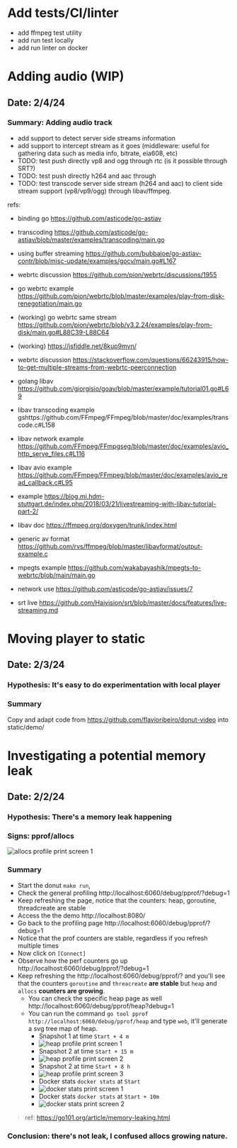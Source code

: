 # Add tests/CI/linter

* add ffmpeg test utility
* add run test locally
* add run linter on docker

# Adding audio (WIP)


## Date: 2/4/24
### Summary: Adding audio track


* add support to detect server side streams information
* add support to intercept stream as it goes (middleware: useful for gathering data such as media info, bitrate, eia608, etc)
* TODO: test push directly vp8 and ogg through rtc (is it possible through SRT?)
* TODO: test push directly h264 and aac through
* TODO: test transcode server side stream (h264 and aac) to client side stream support (vp8/vp9/ogg) through libav/ffmpeg.

refs:
* binding go https://github.com/asticode/go-astiav
* transcoding https://github.com/asticode/go-astiav/blob/master/examples/transcoding/main.go
* using buffer streaming https://github.com/bubbajoe/go-astiav-contr/blob/misc-update/examples/gocv/main.go#L167

* webrtc discussion https://github.com/pion/webrtc/discussions/1955
* go webrtc example https://github.com/pion/webrtc/blob/master/examples/play-from-disk-renegotiation/main.go
* (working) go webrtc same stream https://github.com/pion/webrtc/blob/v3.2.24/examples/play-from-disk/main.go#L88C39-L88C64
* (working) https://jsfiddle.net/8kup9mvn/
* webrtc discussion https://stackoverflow.com/questions/66243915/how-to-get-multiple-streams-from-webrtc-peerconnection
* golang libav https://github.com/giorgisio/goav/blob/master/example/tutorial01.go#L69
* libav transcoding example gshttps://github.com/FFmpeg/FFmpeg/blob/master/doc/examples/transcode.c#L158
* libav network example https://github.com/FFmpeg/FFmpgseg/blob/master/doc/examples/avio_http_serve_files.c#L116
* libav avio example https://github.com/FFmpeg/FFmpeg/blob/master/doc/examples/avio_read_callback.c#L95
* example https://blog.mi.hdm-stuttgart.de/index.php/2018/03/21/livestreaming-with-libav-tutorial-part-2/
* libav doc https://ffmpeg.org/doxygen/trunk/index.html
* generic av format https://github.com/rvs/ffmpeg/blob/master/libavformat/output-example.c
* mpegts example https://github.com/wakabayashik/mpegts-to-webrtc/blob/main/main.go

* network use https://github.com/asticode/go-astiav/issues/7
* srt live https://github.com/Haivision/srt/blob/master/docs/features/live-streaming.md

# Moving player to static

## Date: 2/3/24
### Hypothesis: It's easy to do experimentation with local player
### Summary

Copy and adapt code from https://github.com/flavioribeiro/donut-video into static/demo/

# Investigating a potential memory leak

## Date: 2/2/24
### Hypothesis: There's a memory leak happening
### Signs: pprof/allocs
![allocs profile print screen 1](imgs/entry_memory_leak/allocs_pprof001.svg "allocs profile print screen 1")
### Summary

* Start the donut `make run`, 
* Check the general profiling http://localhost:6060/debug/pprof/?debug=1
* Keep refreshing the page, notice that the counters: heap, goroutine, threadcreate are stable
* Access the the demo http://localhost:8080/
* Go back to the profiling page http://localhost:6060/debug/pprof/?debug=1
* Notice that the prof counters are stable, regardless if you refresh multiple times
* Now click on `[Connect]`
* Observe how the perf counters go up http://localhost:6060/debug/pprof/?debug=1
* Keep refreshing the http://localhost:6060/debug/pprof/? and you'll see that the counters `goroutine` and `threacreate` **are stable** but `heap` and `allocs` **counters are growing**.
  * You can check the specific heap page as well http://localhost:6060/debug/pprof/heap?debug=1
  * You can run the command `go tool pprof http://localhost:6060/debug/pprof/heap` and type `web`, it'll generate a svg tree map of heap.
    * Snapshot 1 at time `Start + 4 m`
    * ![heap profile print screen 1](imgs/entry_memory_leak/pprof001.svg "heap profile print screen 1")
    * Snapshot 2 at time `Start + 15 m`
    * ![heap profile print screen 2](imgs/entry_memory_leak/pprof002.svg "heap profile print screen 2")
    * Snapshot 2 at time `Start + 8 h`
    * ![heap profile print screen 3](imgs/entry_memory_leak/pprof003.svg "heap profile print screen 3")
    * Docker stats `docker stats` at `Start`
    * ![docker stats print screen 1](imgs/entry_memory_leak/docker_stats1.png.webp "docker stats print screen 1")
    * Docker stats `docker stats` at `Start + 10m`
    * ![docker stats print screen 2](imgs/entry_memory_leak/docker_stats2.png.webp "docker stats print screen 2")

> ref: https://go101.org/article/memory-leaking.html
### Conclusion: there's not leak, I confused allocs growing nature.